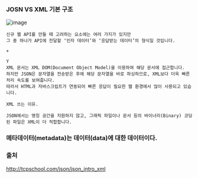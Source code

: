### JOSN VS XML 기본 구조
 
![image](https://user-images.githubusercontent.com/43161245/83597111-691c4700-a5a1-11ea-984e-dc00a1528e3c.png)

```
신규 웹 API를 만들 때 고려하는 요소에는 여러 가지가 있지만 
그 중 하나가 API에 전달할 ‘인자 데이터’와 ‘응답받는 데이터’의 형식일 것입니다.

+

Y
XML 문서는 XML DOM(Document Object Model)을 이용하여 해당 문서에 접근합니다.
하지만 JSON은 문자열을 전송받은 후에 해당 문자열을 바로 파싱하므로, XML보다 더욱 빠른 처리 속도를 보여줍니다.
따라서 HTML과 자바스크립트가 연동되어 빠른 응답이 필요한 웹 환경에서 많이 사용되고 있습니다.

XML 쓰는 이유.

JSON에서는 명칭 공간을 지원하지 않고, 그래픽 파일이나 문서 등의 바이너리(Binary) 코딩된 파일은 XML이 더 적합합니다.

```

### 메타데이터(metadata)는 데이터(data)에 대한 데이터이다. 

### 출처
http://tcpschool.com/json/json_intro_xml  
